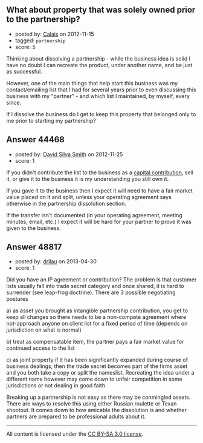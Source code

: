 ## What about property that was solely owned prior to the partnership?

- posted by: [Calais](https://stackexchange.com/users/-1/21608-calais) on 2012-11-15
- tagged: `partnership`
- score: 5

Thinking about dissolving a partnership - while the business idea is solid I have no doubt I can recreate the product, under another name, and be just as successful.

However, one of the main things that help start this business was my contact/emailing list that I had for several years prior to even discussing this business with my "partner" - and which list I maintained, by myself, every since.

If I dissolve the business do I get to keep this property that belonged only to me prior to starting my partnership?




## Answer 44468

- posted by: [David Silva Smith](https://stackexchange.com/users/-1/6292-david-silva-smith) on 2012-11-25
- score: 1

<p>If you didn't contribute the list to the business as a <a href="http://biztaxlaw.about.com/b/2011/08/30/what-is-a-capital-contribution-how-does-it-work.htm" rel="nofollow">capital contribution</a>, sell it, or give it to the business it is my understanding you still own it.</p>

<p>If you gave it to the business then I expect it will need to have a fair market value placed on it and split, unless your operating agreement says otherwise in the partnership dissolution section.</p>

<p>If the transfer isn't documented (in your operating agreement, meeting minutes, email, etc.) I expect it will be hard for your partner to prove it was given to the business.</p>



## Answer 48817

- posted by: [drllau](https://stackexchange.com/users/-1/26055-drllau) on 2013-04-30
- score: 1

Did you have an IP agreement or contribution? The problem is that customer lists usually fall into trade secret category and once shared, it is hard to surrender (see leap-frog doctrine). There are 3 possible negotiating postures

a) as asset you brought as intangible partnership contribution, you get to keep all changes so there needs to be a non-compete agreement where not-approach anyone on client list for a fixed period of time (depends on jurisdiction on what is normal)

b) treat as compensatable item, the partner pays a fair market value for continued access to the list

c) as joint property if it has been significantly expanded during course of business dealings, then the trade secret becomes part of the firms asset and you both take a copy or split the nameslist. Recreating the idea under a different name however may come down to unfair competition in some jurisdictions or not dealing in good faith.

Breaking up a partnership is not easy as there may be conmingled assets. There are ways to resolve this using either Russian roulette or Texan shootout. It comes down to how amicable the dissolution is and whether partners are prepared to be professional adults about it.



---

All content is licensed under the [CC BY-SA 3.0 license](https://creativecommons.org/licenses/by-sa/3.0/).
